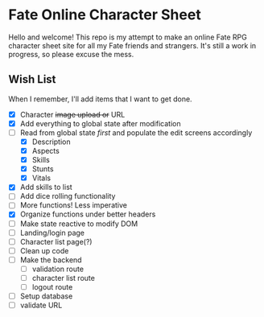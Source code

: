 # Fate Online Character Sheet

Hello and welcome! This repo is my attempt to make an online Fate RPG character sheet site for all my Fate friends and strangers. It's still a work in progress, so please excuse the mess.

## Wish List

When I remember, I'll add items that I want to get done.

- [X] Character ~~image upload or~~ URL
- [X] Add everything to global state after modification
- [ ] Read from global state *first* and populate the edit screens accordingly
  - [X] Description
  - [X] Aspects
  - [X] Skills
  - [X] Stunts
  - [X] Vitals
- [X] Add skills to list
- [ ] Add dice rolling functionality
- [ ] More functions! Less imperative
- [X] Organize functions under better headers
- [ ] Make state reactive to modify DOM
- [ ] Landing/login page
- [ ] Character list page(?)
- [ ] Clean up code
- [ ] Make the backend
  - [ ] validation route
  - [ ] character list route
  - [ ] logout route
- [ ] Setup database
- [ ] validate URL
